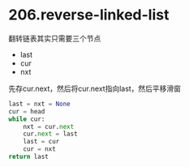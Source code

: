 # 206.reverse-linked-list

翻转链表其实只需要三个节点
 - last
 - cur
 - nxt

先存cur.next，然后将cur.next指向last，然后平移滑窗

```python
last = nxt = None
cur = head
while cur:
    nxt = cur.next
    cur.next = last
    last = cur
    cur = nxt
return last
```
